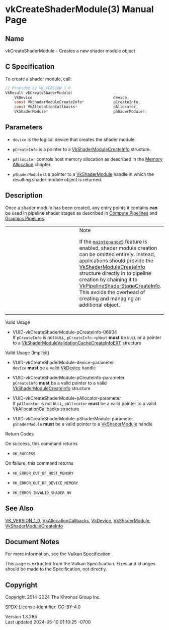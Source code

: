# vkCreateShaderModule(3) Manual Page

## Name

vkCreateShaderModule - Creates a new shader module object



## <a href="#_c_specification" class="anchor"></a>C Specification

To create a shader module, call:

``` c
// Provided by VK_VERSION_1_0
VkResult vkCreateShaderModule(
    VkDevice                                    device,
    const VkShaderModuleCreateInfo*             pCreateInfo,
    const VkAllocationCallbacks*                pAllocator,
    VkShaderModule*                             pShaderModule);
```

## <a href="#_parameters" class="anchor"></a>Parameters

- `device` is the logical device that creates the shader module.

- `pCreateInfo` is a pointer to a
  [VkShaderModuleCreateInfo](https://registry.khronos.org/vulkan/specs/1.3-extensions/man/html/VkShaderModuleCreateInfo.html) structure.

- `pAllocator` controls host memory allocation as described in the <a
  href="https://registry.khronos.org/vulkan/specs/1.3-extensions/html/vkspec.html#memory-allocation"
  target="_blank" rel="noopener">Memory Allocation</a> chapter.

- `pShaderModule` is a pointer to a
  [VkShaderModule](https://registry.khronos.org/vulkan/specs/1.3-extensions/man/html/VkShaderModule.html) handle in which the resulting
  shader module object is returned.

## <a href="#_description" class="anchor"></a>Description

Once a shader module has been created, any entry points it contains
**can** be used in pipeline shader stages as described in <a
href="https://registry.khronos.org/vulkan/specs/1.3-extensions/html/vkspec.html#pipelines-compute"
target="_blank" rel="noopener">Compute Pipelines</a> and <a
href="https://registry.khronos.org/vulkan/specs/1.3-extensions/html/vkspec.html#pipelines-graphics"
target="_blank" rel="noopener">Graphics Pipelines</a>.

<table>
<colgroup>
<col style="width: 50%" />
<col style="width: 50%" />
</colgroup>
<tbody>
<tr class="odd">
<td class="icon"><em></em></td>
<td class="content">Note
<p>If the <a
href="https://registry.khronos.org/vulkan/specs/1.3-extensions/html/vkspec.html#features-maintenance5"
target="_blank" rel="noopener"><code>maintenance5</code></a> feature is
enabled, shader module creation can be omitted entirely. Instead,
applications should provide the <a
href="https://registry.khronos.org/vulkan/specs/1.3-extensions/man/html/VkShaderModuleCreateInfo.html">VkShaderModuleCreateInfo</a>
structure directly in to pipeline creation by chaining it to <a
href="VkPipelineShaderStageCreateInfo.html">VkPipelineShaderStageCreateInfo</a>.
This avoids the overhead of creating and managing an additional
object.</p></td>
</tr>
</tbody>
</table>

Valid Usage

- <a href="#VUID-vkCreateShaderModule-pCreateInfo-06904"
  id="VUID-vkCreateShaderModule-pCreateInfo-06904"></a>
  VUID-vkCreateShaderModule-pCreateInfo-06904  
  If `pCreateInfo` is not `NULL`, `pCreateInfo->pNext` **must** be
  `NULL` or a pointer to a
  [VkShaderModuleValidationCacheCreateInfoEXT](https://registry.khronos.org/vulkan/specs/1.3-extensions/man/html/VkShaderModuleValidationCacheCreateInfoEXT.html)
  structure

Valid Usage (Implicit)

- <a href="#VUID-vkCreateShaderModule-device-parameter"
  id="VUID-vkCreateShaderModule-device-parameter"></a>
  VUID-vkCreateShaderModule-device-parameter  
  `device` **must** be a valid [VkDevice](https://registry.khronos.org/vulkan/specs/1.3-extensions/man/html/VkDevice.html) handle

- <a href="#VUID-vkCreateShaderModule-pCreateInfo-parameter"
  id="VUID-vkCreateShaderModule-pCreateInfo-parameter"></a>
  VUID-vkCreateShaderModule-pCreateInfo-parameter  
  `pCreateInfo` **must** be a valid pointer to a valid
  [VkShaderModuleCreateInfo](https://registry.khronos.org/vulkan/specs/1.3-extensions/man/html/VkShaderModuleCreateInfo.html) structure

- <a href="#VUID-vkCreateShaderModule-pAllocator-parameter"
  id="VUID-vkCreateShaderModule-pAllocator-parameter"></a>
  VUID-vkCreateShaderModule-pAllocator-parameter  
  If `pAllocator` is not `NULL`, `pAllocator` **must** be a valid
  pointer to a valid [VkAllocationCallbacks](https://registry.khronos.org/vulkan/specs/1.3-extensions/man/html/VkAllocationCallbacks.html)
  structure

- <a href="#VUID-vkCreateShaderModule-pShaderModule-parameter"
  id="VUID-vkCreateShaderModule-pShaderModule-parameter"></a>
  VUID-vkCreateShaderModule-pShaderModule-parameter  
  `pShaderModule` **must** be a valid pointer to a
  [VkShaderModule](https://registry.khronos.org/vulkan/specs/1.3-extensions/man/html/VkShaderModule.html) handle

Return Codes

On success, this command returns  
- `VK_SUCCESS`

On failure, this command returns  
- `VK_ERROR_OUT_OF_HOST_MEMORY`

- `VK_ERROR_OUT_OF_DEVICE_MEMORY`

- `VK_ERROR_INVALID_SHADER_NV`

## <a href="#_see_also" class="anchor"></a>See Also

[VK_VERSION_1_0](https://registry.khronos.org/vulkan/specs/1.3-extensions/man/html/VK_VERSION_1_0.html),
[VkAllocationCallbacks](https://registry.khronos.org/vulkan/specs/1.3-extensions/man/html/VkAllocationCallbacks.html),
[VkDevice](https://registry.khronos.org/vulkan/specs/1.3-extensions/man/html/VkDevice.html), [VkShaderModule](https://registry.khronos.org/vulkan/specs/1.3-extensions/man/html/VkShaderModule.html),
[VkShaderModuleCreateInfo](https://registry.khronos.org/vulkan/specs/1.3-extensions/man/html/VkShaderModuleCreateInfo.html)

## <a href="#_document_notes" class="anchor"></a>Document Notes

For more information, see the <a
href="https://registry.khronos.org/vulkan/specs/1.3-extensions/html/vkspec.html#vkCreateShaderModule"
target="_blank" rel="noopener">Vulkan Specification</a>

This page is extracted from the Vulkan Specification. Fixes and changes
should be made to the Specification, not directly.

## <a href="#_copyright" class="anchor"></a>Copyright

Copyright 2014-2024 The Khronos Group Inc.

SPDX-License-Identifier: CC-BY-4.0

Version 1.3.285  
Last updated 2024-05-10 01:10:25 -0700
